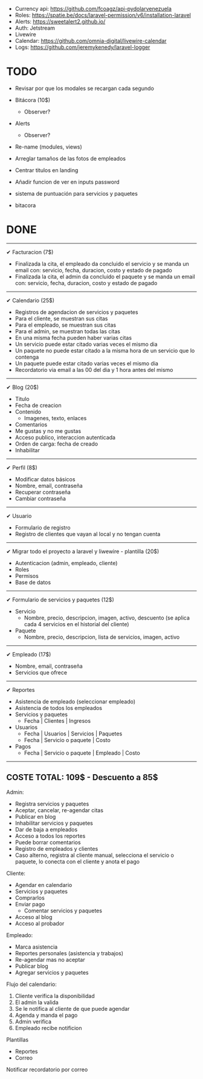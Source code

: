 - Currency api: https://github.com/fcoagz/api-pydolarvenezuela
- Roles: https://spatie.be/docs/laravel-permission/v6/installation-laravel
- Alerts: https://sweetalert2.github.io/
- Auth: Jetstream
- Livewire
- Calendar: https://github.com/omnia-digital/livewire-calendar
- Logs: https://github.com/jeremykenedy/laravel-logger

# TODO

- Revisar por que los modales se recargan cada segundo
- Bitácora (10$)
  - Observer?
- Alerts
  - Observer?
- Re-name (modules, views)

- Arreglar tamaños de las fotos de empleados
- Centrar titulos en landing
- Añadir funcion de ver en inputs password
- sistema de puntuación para servicios y paquetes

- bitacora

# DONE
----------------------------------------------------------------------------------------
✔ Facturacion (7$)
- Finalizada la cita, el empleado da concluido el servicio y se manda un email con: servicio, fecha, duracion, costo y estado de pagado
- Finalizada la cita, el admin da concluido el paquete y se manda un email con: servicio, fecha, duracion, costo y estado de pagado
----------------------------------------------------------------------------------------
✔ Calendario (25$)
- Registros de agendacion de servicios y paquetes
- Para el cliente, se muestran sus citas
- Para el empleado, se muestran sus citas
- Para el admin, se muestran todas las citas
- En una misma fecha pueden haber varias citas
- Un servicio puede estar citado varias veces el mismo dia
- Un paquete no puede estar citado a la misma hora de un servicio que lo contenga
- Un paquete puede estar citado varias veces el mismo dia
- Recordatorio via email a las 00 del dia y 1 hora antes del mismo
----------------------------------------------------------------------------------------
✔ Blog (20$)
- Titulo
- Fecha de creacion
- Contenido
  - Imagenes, texto, enlaces
- Comentarios
- Me gustas y no me gustas
- Acceso publico, interaccion autenticada
- Orden de carga: fecha de creado
- Inhabilitar
----------------------------------------------------------------------------------------
✔ Perfil (8$)
- Modificar datos básicos
 - Nombre, email, contraseña
- Recuperar contraseña
- Cambiar contraseña
----------------------------------------------------------------------------------------
✔ Usuario
- Formulario de registro
- Registro de clientes que vayan al local y no tengan cuenta
----------------------------------------------------------------------------------------
✔ Migrar todo el proyecto a laravel y liwewire - plantilla (20$)
- Autenticacion (admin, empleado, cliente)
- Roles
- Permisos
- Base de datos
----------------------------------------------------------------------------------------
✔ Formulario de servicios y paquetes (12$)
- Servicio
  - Nombre, precio, descripcion, imagen, activo, descuento (se aplica cada 4 servicios en el historial del cliente)
- Paquete
  - Nombre, precio, descripcion, lista de servicios, imagen, activo
----------------------------------------------------------------------------------------
✔ Empleado (17$)
- Nombre, email, contraseña
- Servicios que ofrece
----------------------------------------------------------------------------------------
✔ Reportes
- Asistencia de empleado (seleccionar empleado)
- Asistencia de todos los empleados
- Servicios y paquetes
  - Fecha | Clientes | Ingresos
- Usuarios
  - Fecha | Usuarios | Servicios | Paquetes
  - Fecha | Servicio o paquete | Costo
- Pagos
  - Fecha | Servicio o paquete | Empleado | Costo
----------------------------------------------------------------------------------------
  COSTE TOTAL: 109$ - Descuento a 85$
----------------------------------------------------------------------------------------

Admin:
- Registra servicios y paquetes
- Aceptar, cancelar, re-agendar citas
- Publicar en blog
- Inhabilitar servicios y paquetes
- Dar de baja a empleados
- Acceso a todos los reportes
- Puede borrar comentarios
- Registro de empleados y clientes
- Caso alterno, registra al cliente manual, selecciona el servicio o paquete, lo conecta con el cliente y anota el pago

Cliente:
- Agendar en calendario
 - Servicios y paquetes
 - Comprarlos
 - Enviar pago
   - Comentar servicios y paquetes
- Acceso al blog
- Acceso al probador

Empleado:
- Marca asistencia
- Reportes personales (asistencia y trabajos)
- Re-agendar mas no aceptar
- Publicar blog
- Agregar servicios y paquetes

Flujo del calendario:
1. Cliente verifica la disponibilidad
2. El admin la valida
3. Se le notifica al cliente de que puede agendar
4. Agenda y manda el pago
5. Admin verifica
6. Empleado recibe notificion

Plantillas
- Reportes
- Correo

Notificar recordatorio por correo